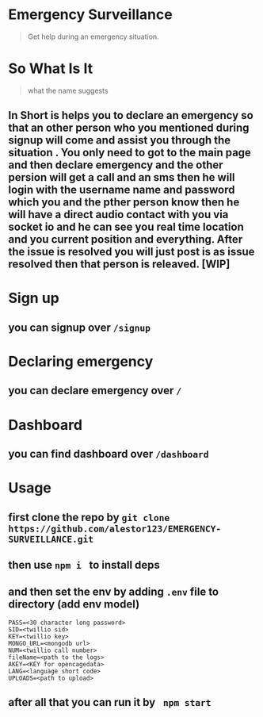 # Emergency Surveillance
> Get help during an emergency situation.
# So What Is It
> what the name suggests
## In Short is helps you to declare an emergency so that an other person who you mentioned during signup will come and assist you through the situation . You only need to got to the main page and then declare emergency and the other persion will get a call and an sms then he will login with the username name and password which you and the pther person know then he will have a direct audio contact with you via socket io and he can see you real time location and you current position and everything. After the issue is resolved you will just post is as issue resolved then that person is releaved. [WIP]

# Sign up
## you can signup over ``/signup``


# Declaring emergency 

## you can declare emergency over ``/``

# Dashboard

## you can find dashboard over ``/dashboard``

# Usage 

## first clone the repo by ``git clone https://github.com/alestor123/EMERGENCY-SURVEILLANCE.git``

## then use ``npm i `` to install deps

## and then set the env by adding ``.env`` file to directory (add env model)
```
PASS=<30 character long password>
SID=<twillio sid>
KEY=<twillio key>
MONGO_URL=<mongodb url>
NUM=<twillio call number>
fileName=<path to the logs>
AKEY=<KEY for opencagedata>
LANG=<language short code>
UPLOADS=<path to upload>
```

## after all that you can run it by  `` npm start`` 
    